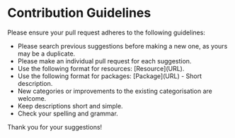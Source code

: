 # Contribution Guidelines

Please ensure your pull request adheres to the following guidelines:

* Please search previous suggestions before making a new one, as yours may be a duplicate.
* Please make an individual pull request for each suggestion.
* Use the following format for resources: \[Resource\]\(URL\).
* Use the following format for packages: \[Package\]\(URL\) - Short description.
* New categories or improvements to the existing categorisation are welcome.
* Keep descriptions short and simple.
* Check your spelling and grammar.

Thank you for your suggestions!

